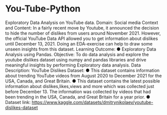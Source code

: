 # You-Tube-Python
Exploratory Data Analysis on YouTube data.
Domain: Social media
Context and Content: In a fairly recent move by Youtube, it announced the decision to hide the
number of dislikes from users around November 2021. However, the official YouTube Data API allowed you to
get information about dislikes until December 13, 2021. Doing an EDA-exercise can help to draw some unseen
insights from this dataset.
Learning Outcome:
● Exploratory Data Analysis using Pandas.
Objective:
To do data analysis and explore the youtube dislikes dataset using numpy and pandas libraries and drive
meaningful insights by performing Exploratory data analysis.
Data Description:
YouTube Dislikes Dataset:
● This dataset contains information about trending YouTube videos from August 2020 to December 2021
for the USA, Canada, and Great Britain.
● This dataset contains the latest possible information about dislikes,likes,views and more which was
collected just before December 13. The information was collected by videos that had been trending in
the USA, Canada, and Great Britain for a year prior.
● Dataset link: https://www.kaggle.com/datasets/dmitrynikolaev/youtube-dislikes-dataset
